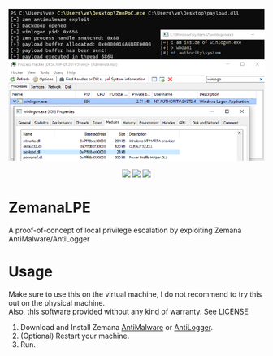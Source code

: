 <p align="center">
<img src="poc.png">
</p>

<p align="center">
<img src="https://img.shields.io/github/workflow/status/kkent030315/ZemanaLPE/MSBuild?style=for-the-badge">
<img src="https://img.shields.io/badge/platform-win--64-00a2ed?style=for-the-badge">
<img src="https://img.shields.io/github/license/kkent030315/ZemanaLPE?style=for-the-badge">
</p>

# ZemanaLPE

A proof-of-concept of local privilege escalation by exploiting Zemana AntiMalware/AntiLogger

# Usage

Make sure to use this on the virtual machine, I do not recommend to try this out on the physical machine.  
Also, this software provided without any kind of warranty. See [LICENSE](/LICENSE)

1. Download and Install Zemana [AntiMalware](https://www.zemana.com/antimalware) or [AntiLogger](https://www.zemana.com/antilogger).
2. (Optional) Restart your machine.
3. Run.